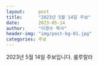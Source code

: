 ```yaml
---
layout:     post
title:      "2023년 5월 14일 주보"
date:       2023-05-14
author:     "이경수 목사"
header-img: "img/post-bg-01.jpg"
categories: 주보
---
```


2023년 5월 14일 주보입니다.
룰루랄라